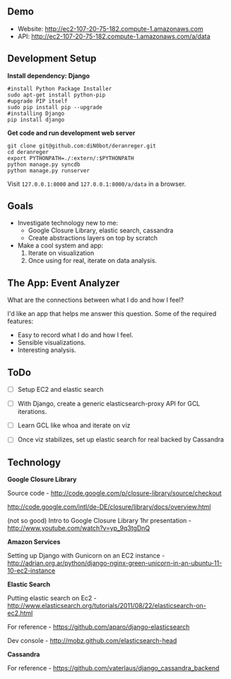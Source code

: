 Demo
----

- Website: http://ec2-107-20-75-182.compute-1.amazonaws.com
- API: http://ec2-107-20-75-182.compute-1.amazonaws.com/a/data

Development Setup
-----------------

**Install dependency: Django**

```
#install Python Package Installer
sudo apt-get install python-pip
#upgrade PIP itself
sudo pip install pip --upgrade
#installing Django
pip install django
```

**Get code and run development web server**

```
git clone git@github.com:diN0bot/deranreger.git
cd deranreger
export PYTHONPATH=./:extern/:$PYTHONPATH
python manage.py syncdb
python manage.py runserver
```

Visit `127.0.0.1:8000` and `127.0.0.1:8000/a/data` in a browser.


Goals
-----

- Investigate technology new to me:
  - Google Closure Library, elastic search, cassandra
  - Create abstractions layers on top by scratch
- Make a cool system and app:
  1. Iterate on visualization
  1. Once using for real, iterate on data analysis.


The App: Event Analyzer
-----------------------

What are the connections between what I do and how I feel?

I'd like an app that helps me answer this question. Some of the required features:

- Easy to record what I do and how I feel.
- Sensible visualizations.
- Interesting analysis.


ToDo
----

- [ ] Setup EC2 and elastic search
- [ ] With Django, create a generic elasticsearch-proxy API for GCL iterations. 
- [ ] Learn GCL like whoa and iterate on viz
- [ ] Once viz stabilizes, set up elastic search for real backed by Cassandra


Technology
----------

**Google Closure Library**

Source code - http://code.google.com/p/closure-library/source/checkout

http://code.google.com/intl/de-DE/closure/library/docs/overview.html

(not so good) Intro to Google Closure Library 1hr presentation - http://www.youtube.com/watch?v=yp_9q3tgDnQ

**Amazon Services**

Setting up Django with Gunicorn on an EC2 instance - http://adrian.org.ar/python/django-nginx-green-unicorn-in-an-ubuntu-11-10-ec2-instance  

**Elastic Search**

Putting elastic search on Ec2 - http://www.elasticsearch.org/tutorials/2011/08/22/elasticsearch-on-ec2.html

For reference - https://github.com/aparo/django-elasticsearch

Dev console - http://mobz.github.com/elasticsearch-head

**Cassandra**

For reference - https://github.com/vaterlaus/django_cassandra_backend
